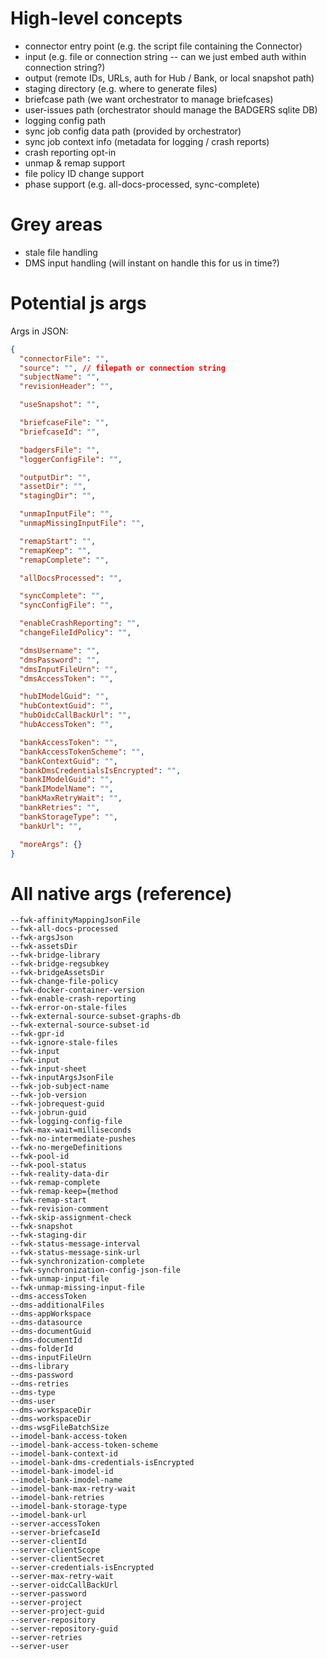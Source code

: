 # High-level concepts

- connector entry point (e.g. the script file containing the Connector)
- input (e.g. file or connection string -- can we just embed auth within connection string?)
- output (remote IDs, URLs, auth for Hub / Bank, or local snapshot path)
- staging directory (e.g. where to generate files)
- briefcase path (we want orchestrator to manage briefcases)
- user-issues path (orchestrator should manage the BADGERS sqlite DB)
- logging config path
- sync job config data path (provided by orchestrator)
- sync job context info (metadata for logging / crash reports)
- crash reporting opt-in
- unmap & remap support
- file policy ID change support
- phase support (e.g. all-docs-processed, sync-complete)

# Grey areas
- stale file handling
- DMS input handling (will instant on handle this for us in time?)

# Potential js args

Args in JSON:

```json
{
  "connectorFile": "",
  "source": "", // filepath or connection string
  "subjectName": "",
  "revisionHeader": "",

  "useSnapshot": "",

  "briefcaseFile": "",
  "briefcaseId": "",

  "badgersFile": "",
  "loggerConfigFile": "",

  "outputDir": "",
  "assetDir": "",
  "stagingDir": "",

  "unmapInputFile": "",
  "unmapMissingInputFile": "",

  "remapStart": "",
  "remapKeep": "",
  "remapComplete": "",

  "allDocsProcessed": "",

  "syncComplete": "",
  "syncConfigFile": "",

  "enableCrashReporting": "",
  "changeFileIdPolicy": "",

  "dmsUsername": "",
  "dmsPassword": "",
  "dmsInputFileUrn": "",
  "dmsAccessToken": "",

  "hubIModelGuid": "",
  "hubContextGuid": "",
  "hubOidcCallBackUrl": "",
  "hubAccessToken": "",

  "bankAccessToken": "",
  "bankAccessTokenScheme": "",
  "bankContextGuid": "",
  "bankDmsCredentialsIsEncrypted": "",
  "bankIModelGuid": "",
  "bankIModelName": "",
  "bankMaxRetryWait": "",
  "bankRetries": "",
  "bankStorageType": "",
  "bankUrl": "",

  "moreArgs": {}
}
```


# All native args (reference)
```
--fwk-affinityMappingJsonFile
--fwk-all-docs-processed
--fwk-argsJson
--fwk-assetsDir
--fwk-bridge-library
--fwk-bridge-regsubkey
--fwk-bridgeAssetsDir
--fwk-change-file-policy
--fwk-docker-container-version
--fwk-enable-crash-reporting
--fwk-error-on-stale-files
--fwk-external-source-subset-graphs-db
--fwk-external-source-subset-id
--fwk-gpr-id
--fwk-ignore-stale-files
--fwk-input
--fwk-input
--fwk-input-sheet
--fwk-inputArgsJsonFile
--fwk-job-subject-name
--fwk-job-version
--fwk-jobrequest-guid
--fwk-jobrun-guid
--fwk-logging-config-file
--fwk-max-wait=milliseconds
--fwk-no-intermediate-pushes
--fwk-no-mergeDefinitions
--fwk-pool-id
--fwk-pool-status
--fwk-reality-data-dir
--fwk-remap-complete
--fwk-remap-keep={method
--fwk-remap-start
--fwk-revision-comment
--fwk-skip-assignment-check
--fwk-snapshot
--fwk-staging-dir
--fwk-status-message-interval
--fwk-status-message-sink-url
--fwk-synchronization-complete
--fwk-synchronization-config-json-file
--fwk-unmap-input-file
--fwk-unmap-missing-input-file
--dms-accessToken
--dms-additionalFiles
--dms-appWorkspace
--dms-datasource
--dms-documentGuid
--dms-documentId
--dms-folderId
--dms-inputFileUrn
--dms-library
--dms-password
--dms-retries
--dms-type
--dms-user
--dms-workspaceDir
--dms-workspaceDir
--dms-wsgFileBatchSize
--imodel-bank-access-token
--imodel-bank-access-token-scheme
--imodel-bank-context-id
--imodel-bank-dms-credentials-isEncrypted
--imodel-bank-imodel-id
--imodel-bank-imodel-name
--imodel-bank-max-retry-wait
--imodel-bank-retries
--imodel-bank-storage-type
--imodel-bank-url
--server-accessToken
--server-briefcaseId
--server-clientId
--server-clientScope
--server-clientSecret
--server-credentials-isEncrypted
--server-max-retry-wait
--server-oidcCallBackUrl
--server-password
--server-project
--server-project-guid
--server-repository
--server-repository-guid
--server-retries
--server-user
```
